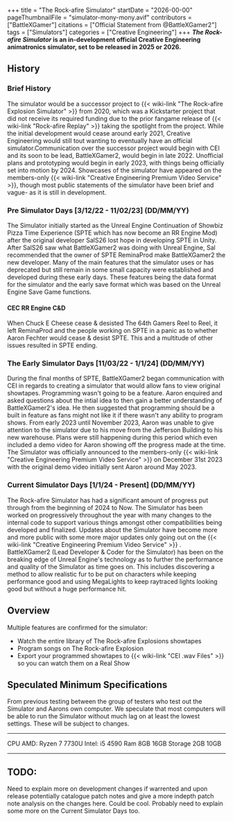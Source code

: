 +++
title = "The Rock-afire Simulator"
startDate = "2026-00-00"
pageThumbnailFile = "simulator-mony-mony.avif"
contributors = ["BattleXGamer"]
citations = ["Official Statement from @BattleXGamer2"]
tags = ["Simulators"]
categories = ["Creative Engineering"]
+++
***The Rock-afire Simulator* is an in-development official Creative Engineering animatronics simulator, set to be released in 2025 or 2026.**

## History

### Brief History

The simulator would be a successor project to {{< wiki-link "The Rock-afire Explosion Simulator" >}} from 2020, which was a Kickstarter project that did not receive its required funding due to the prior fangame release of {{< wiki-link "Rock-afire Replay" >}} taking the spotlight from the project. While the initial development would cease around early 2021, Creative Engineering would still tout wanting to eventually have an official simulator.Communication over the successor project would begin with CEI and its soon to be lead, BattleXGamer2, would begin in late 2022. Unofficial plans and prototyping would begin in early 2023, with things being officially set into motion by 2024. Showcases of the simulator have appeared on the members-only {{< wiki-link "Creative Engineering Premium Video Service" >}}, though most public statements of the simulator have been brief and vague- as it is still in development.

### Pre Simulator Days [3/12/22 - 11/02/23] (DD/MM/YY)

The Simulator initially started as the Unreal Engine Continuation of Showbiz Pizza Time Experience (SPTE which has now become an RR Engine Mod) after the original developer SalS26 lost hope in developing SPTE in Unity. After SalS26 saw what BattleXGamer2 was doing with Unreal Engine, Sal recommended that the owner of SPTE ReminaProd make BattleXGamer2 the new developer.
Many of the main features that the simulator uses or has deprecated but still remain in some small capacity were established and developed during these early days. These features being the data format for the simulator and the early save format which was based on the Unreal Engine Save Game functions.

#### CEC RR Engine C&D

When Chuck E Cheese cease & desisted The 64th Gamers Reel to Reel, it left ReminaProd and the people working on SPTE in a panic as to whether Aaron Fechter would cease & desist SPTE. This and a multitude of other issues resulted in SPTE ending.

### The Early Simulator Days [11/03/22 - 1/1/24] (DD/MM/YY)

During the final months of SPTE, BattleXGamer2 began communication with CEI in regards to creating a simulator that would allow fans to view original showtapes. Programming wasn't going to be a feature. Aaron enquired and asked questions about the intial idea to then gain a better understanding of BattleXGamer2's idea. He then suggested that programming should be a built in feature as fans might not like it if there wasn't any ability to program shows. From early 2023 until November 2023, Aaron was unable to give attention to the simulator due to his move from the Jefferson Building to his new warehouse. Plans were still happening during this period which even included a demo video for Aaron showing off the progress made at the time. The Simulator was officially announced to the members-only {{< wiki-link "Creative Engineering Premium Video Service" >}} on December 31st 2023 with the original demo video initially sent Aaron around May 2023.

### Current Simulator Days [1/1/24 - Present] (DD/MM/YY)

The Rock-afire Simulator has had a significant amount of progress put through from the beginning of 2024 to Now. The Simulator has been worked on progressively throughout the year with many changes to the internal code to support various things amongst other compatibilities being developed and finalized. Updates about the Simulator have become more and more public with some more major updates only going out on the {{< wiki-link "Creative Engineering Premium Video Service" >}} . BattleXGamer2 (Lead Developer & Coder for the Simulator) has been on the breaking edge of Unreal Engine's technology as to further the performance and quality of the Simulator as time goes on. This includes discovering a method to allow realistic fur to be put on characters while keeping performance good and using MegaLights to keep raytraced lights looking good but without a huge performance hit.

## Overview

Multiple features are confirmed for the simulator:

- Watch the entire library of The Rock-afire Explosions showtapes
- Program songs on The Rock-afire Explosion
- Export your programmed showtapes to {{< wiki-link "CEI .wav Files" >}} so you can watch them on a Real Show

## Speculated Minimum Specifications

From previous testing between the group of testers who test out the Simulator and Aarons own computer. We speculate that most computers will be able to run the Simulator without much lag on at least the lowest settings. These will be subject to changes.

  --------- -------------------- ----------------
  CPU       AMD: Ryzen 7 7730U   Intel: i5 4590
  Ram       8GB                  16GB
  Storage   2GB                  10GB
  --------- -------------------- ----------------

## TODO:

Need to explain more on development changes if warrented and upon release potentially catalogue patch notes and give a more indepth patch note analysis on the changes here. Could be cool. Probably need to explain some more on the Current Simulator Days too.

